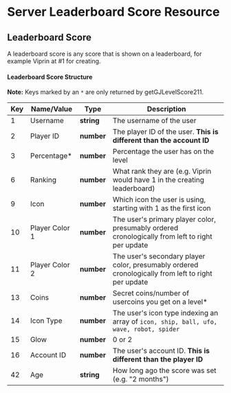 # Server Leaderboard Score Resource

## Leaderboard Score

A leaderboard score is any score that is shown on a leaderboard, for example Viprin at #1 for creating.

#### Leaderboard Score Structure

**Note:** Keys marked by an `*` are only returned by getGJLevelScore211.

| Key | Name/Value                | Type                                         | Description                                                              
|-----|---------------------------|----------------------------------------------|--------------------------------------------------------------------------
| 1   | Username				  | **string**									 | The username of the user
| 2   | Player ID				  | **number**									 | The player ID of the user. **This is different than the account ID**
| 3   | Percentage*				  | **number**									 | Percentage the user has on the level
| 6   | Ranking					  | **number**									 | What rank they are (e.g. Viprin would have 1 in the creating leaderboard)
| 9   | Icon					  | **number**									 | Which icon the user is using, starting with 1 as the first icon
| 10  | Player Color 1			  | **number**									 | The user's primary player color, presumably ordered cronologically from left to right per update
| 11  | Player Color 2			  | **number**									 | The user's secondary player color, presumably ordered cronologically from left to right per update
| 13  | Coins        	          | **number**									 | Secret coins/number of usercoins you get on a level*
| 14  | Icon Type				  | **number**									 | The user's icon type indexing an array of `icon, ship, ball, ufo, wave, robot, spider`
| 15  | Glow   					  | **number**									 | 0 or 2
| 16  | Account ID				  | **number**									 | The user's account ID. **This is different than the player ID**
| 42  | Age						  | **string** 									 | How long ago the score was set (e.g. "2 months")